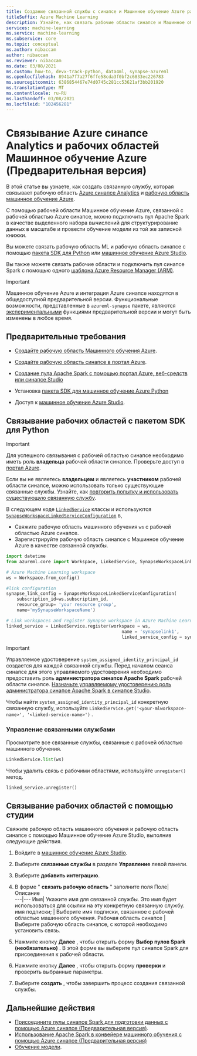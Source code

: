 ```yaml
---
title: Создание связанной службы с синапсе и Машинное обучение Azure рабочими областями (Предварительная версия)
titleSuffix: Azure Machine Learning
description: Узнайте, как связать рабочие области синапсе и Машинное обучение Azure Azure с единым интерфейсом структурирование данных.
services: machine-learning
ms.service: machine-learning
ms.subservice: core
ms.topic: conceptual
ms.author: nibaccam
author: nibaccam
ms.reviewer: nibaccam
ms.date: 03/08/2021
ms.custom: how-to, devx-track-python, data4ml, synapse-azureml
ms.openlocfilehash: 8941a7f7a27f6ffe58cda3f0bf2c6833ec226783
ms.sourcegitcommit: 6386854467e74d0745c281cc53621af3bb201920
ms.translationtype: MT
ms.contentlocale: ru-RU
ms.lasthandoff: 03/08/2021
ms.locfileid: "102456281"
---
```

# <a name="link-azure-synapse-analytics-and-azure-machine-learning-workspaces-preview"></a>Связывание Azure синапсе Analytics и рабочих областей Машинное обучение Azure (Предварительная версия)

В этой статье вы узнаете, как создать связанную службу, которая связывает рабочую область [Azure синапсе Analytics](/synapse-analytics/overview-what-is.md) и [рабочую область машинное обучение Azure](concept-workspace.md).

С помощью рабочей области Машинное обучение Azure, связанной с рабочей областью Azure синапсе, можно подключить пул Apache Spark в качестве выделенного набора вычислений для структурирование данных в масштабе и провести обучение модели из той же записной книжки.

Вы можете связать рабочую область ML и рабочую область синапсе с помощью [пакета SDK для Python](#link-sdk) или [машинное обучение Azure Studio](#link-studio).

Вы также можете связать рабочие области и подключить пул синапсе Spark с помощью одного [шаблона Azure Resource Manager (ARM)](https://github.com/Azure/azure-quickstart-templates/blob/master/101-machine-learning-linkedservice-create/azuredeploy.json).

>[!IMPORTANT]
> Машинное обучение Azure и интеграция Azure синапсе находятся в общедоступной предварительной версии. Функциональные возможности, представленные в `azureml-synapse` пакете, являются [экспериментальными](/python/api/overview/azure/ml/?preserve-view=true&view=azure-ml-py#stable-vs-experimental) функциями предварительной версии и могут быть изменены в любое время.

## <a name="prerequisites"></a>Предварительные требования

* [Создайте рабочую область Машинного обучения Azure](how-to-manage-workspace.md?tabs=python).

* [Создайте рабочую область синапсе в портал Azure](/synapse-analytics/quickstart-create-workspace.md).

* [Создание пула Apache Spark с помощью портал Azure, веб-средств или синапсе Studio](/synapse-analytics/quickstart-create-apache-spark-pool-portal.md)

* Установка [пакета SDK для машинное обучение Azure Python](/python/api/overview/azure/ml/intro?preserve-view=true&view=azure-ml-py)

* Доступ к [машинное обучение Azure Studio](https://ml.azure.com/).

<a name="link-sdk"></a>
## <a name="link-workspaces-with-the-python-sdk"></a>Связывание рабочих областей с пакетом SDK для Python

> [!IMPORTANT]
> Для успешного связывания с рабочей областью синапсе необходимо иметь роль **владельца** рабочей области синапсе. Проверьте доступ в [портал Azure](https://ms.portal.azure.com/).
>
> Если вы не являетесь **владельцем** и являетесь **участником** рабочей области синапсе, можно использовать только существующие связанные службы. Узнайте, как [повторить попытку и использовать существующую связанную службу](how-to-data-prep-synapse-spark-pool.md#get-an-existing-linked-service).

В следующем коде [`LinkedService`](/python/api/azureml-core/azureml.core.linked_service.linkedservice?preserve-view=true&view=azure-ml-py) классы и используются [`SynapseWorkspaceLinkedServiceConfiguration`](/python/api/azureml-core/azureml.core.linked_service.synapseworkspacelinkedserviceconfiguration?preserve-view=true&view=azure-ml-py) в,

* Свяжите рабочую область машинного обучения `ws` с рабочей областью Azure синапсе.
* Зарегистрируйте рабочую область синапсе с Машинное обучение Azure в качестве связанной службы.

``` python
import datetime  
from azureml.core import Workspace, LinkedService, SynapseWorkspaceLinkedServiceConfiguration

# Azure Machine Learning workspace
ws = Workspace.from_config()

#link configuration 
synapse_link_config = SynapseWorkspaceLinkedServiceConfiguration(
    subscription_id=ws.subscription_id,
    resource_group= 'your resource group',
    name='mySynapseWorkspaceName')

# Link workspaces and register Synapse workspace in Azure Machine Learning
linked_service = LinkedService.register(workspace = ws,              
                                            name = 'synapselink1',    
                                            linked_service_config = synapse_link_config)
```

> [!IMPORTANT] 
> Управляемое удостоверение `system_assigned_identity_principal_id` создается для каждой связанной службы. Перед началом сеанса синапсе для этого управляемого удостоверения необходимо предоставить роль **администратора синапсе Apache Spark** рабочей области синапсе. [Назначьте управляемому удостоверению роль администратора синапсе Apache Spark в синапсе Studio](../synapse-analytics/security/how-to-manage-synapse-rbac-role-assignments.md).
>
> Чтобы найти `system_assigned_identity_principal_id` конкретную связанную службу, используйте `LinkedService.get('<your-mlworkspace-name>', '<linked-service-name>')` .

### <a name="manage-linked-services"></a>Управление связанными службами

Просмотрите все связанные службы, связанные с рабочей областью машинного обучения.

```python
LinkedService.list(ws)
```

Чтобы удалить связь с рабочими областями, используйте `unregister()` метод.

``` python
linked_service.unregister()
```

<a name="link-studio"></a>
## <a name="link-workspaces-via-studio"></a>Связывание рабочих областей с помощью студии

Свяжите рабочую область машинного обучения и рабочую область синапсе с помощью Машинное обучение Azure Studio, выполнив следующие действия. 

1. Войдите в [машинное обучение Azure Studio](https://ml.azure.com/).
1. Выберите **связанные службы** в разделе **Управление** левой панели.
1. Выберите **добавить интеграцию**.
1. В форме " **связать рабочую область** " заполните поля 
    Поле| Описание    
    ---|---
    Имя| Укажите имя для связанной службы. Это имя будет использоваться для ссылки на эту конкретную связанную службу.
    имя подписки; | Выберите имя подписки, связанное с рабочей областью машинного обучения. 
    Рабочая область синапсе | Выберите рабочую область синапсе, с которой необходимо установить связь.
1. Нажмите кнопку **Далее** , чтобы открыть форму **Выбор пулов Spark (необязательно)** . В этой форме вы выберите пул синапсе Spark для присоединения к рабочей области.

1. Нажмите кнопку **Далее** , чтобы открыть форму **проверки** и проверить выбранные параметры.
1. Выберите **создать** , чтобы завершить процесс создания связанной службы.

## <a name="next-steps"></a>Дальнейшие действия

* [Присоедините пулы синапсе Spark для подготовки данных с помощью Azure синапсе (Предварительная версия)](how-to-data-prep-synapse-spark-pool.md).
* [Использование Apache Spark в конвейере машинного обучения с помощью Azure синапсе (Предварительная версия)](how-to-use-synapsesparkstep.md)
* [Обучение модели](how-to-set-up-training-targets.md).
